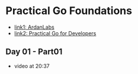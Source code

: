 # Practical Go Foundations

- [link1: ArdanLabs](https://courses.ardanlabs.com/courses/take/practical-go-foundations/lessons/39406583-day-01-part-01)
- [link2: Practical Go for Developers](https://www.353solutions.com/c/znga/)

## Day 01 - Part01
 - video at 20:37
